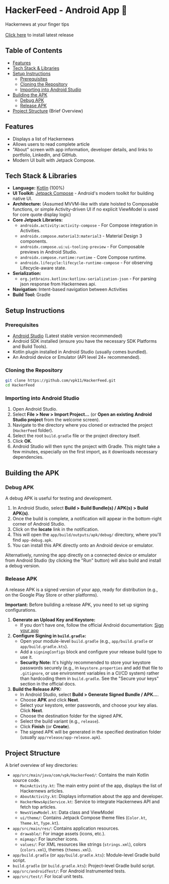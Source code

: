 # HackerFeed - Android App 🤖

Hackernews at your finger tips\
\
[Click here](https://github.com/vpk11/Hackerfeed/releases/tag/1.0.0) to install latest release

## Table of Contents

- [Features](#features)
- [Tech Stack & Libraries](#tech-stack--libraries)
- [Setup Instructions](#setup-instructions)
  - [Prerequisites](#prerequisites)
  - [Cloning the Repository](#cloning-the-repository)
  - [Importing into Android Studio](#importing-into-android-studio)
- [Building the APK](#building-the-apk)
  - [Debug APK](#debug-apk)
  - [Release APK](#release-apk)
- [Project Structure](#project-structure) (Brief Overview)
## Features

*   Displays a list of Hackernews
*   Allows users to read complete article
*   "About" screen with app information, developer details, and links to portfolio, LinkedIn, and GitHub.
*   Modern UI built with Jetpack Compose.

## Tech Stack & Libraries

*   **Language:** [Kotlin](https://kotlinlang.org/) (100%)
*   **UI Toolkit:** [Jetpack Compose](https://developer.android.com/jetpack/compose) - Android's modern toolkit for building native UI.
*   **Architecture:** (Assumed MVVM-like with state hoisted to Composable functions, or simple Activity-driven UI if no explicit ViewModel is used for core quote display logic)
*   **Core Jetpack Libraries:**
    *   `androidx.activity:activity-compose` - For Compose integration in Activities.
    *   `androidx.compose.material3:material3` - Material Design 3 components.
    *   `androidx.compose.ui:ui-tooling-preview` - For Composable previews in Android Studio.
    *   `androidx.compose.runtime:runtime` - Core Compose runtime.
    *   `androidx.lifecycle:lifecycle-runtime-compose` - For observing Lifecycle-aware state.
*   **Serialization:**
    *   `org.jetbrains.kotlinx:kotlinx-serialization-json` - For parsing json response from Hackernews api.
*   **Navigation:** Intent-based navigation between Activities
*   **Build Tool:** Gradle

## Setup Instructions

### Prerequisites

*   [Android Studio](https://developer.android.com/studio) (Latest stable version recommended)
*   Android SDK installed (ensure you have the necessary SDK Platforms and Build Tools).
*   Kotlin plugin installed in Android Studio (usually comes bundled).
*   An Android device or Emulator (API level 24+ recommended).

### Cloning the Repository
```sh
git clone https://github.com/vpk11/HackerFeed.git
cd HackerFeed
```
### Importing into Android Studio

1.  Open Android Studio.
2.  Select **File > New > Import Project...** (or **Open an existing Android Studio project** from the welcome screen).
3.  Navigate to the directory where you cloned or extracted the project (`HackerFeed` folder).
4.  Select the root `build.gradle` file or the project directory itself.
5.  Click **OK**.
6.  Android Studio will then sync the project with Gradle. This might take a few minutes, especially on the first import, as it downloads necessary dependencies.

## Building the APK

### Debug APK

A debug APK is useful for testing and development.

1.  In Android Studio, select **Build > Build Bundle(s) / APK(s) > Build APK(s)**.
2.  Once the build is complete, a notification will appear in the bottom-right corner of Android Studio.
3.  Click on the **locate** link in the notification.
4.  This will open the `app/build/outputs/apk/debug/` directory, where you'll find `app-debug.apk`.
5.  You can install this APK directly onto an Android device or emulator.

Alternatively, running the app directly on a connected device or emulator from Android Studio (by clicking the "Run" button) will also build and install a debug version.

### Release APK

A release APK is a signed version of your app, ready for distribution (e.g., on the Google Play Store or other platforms).

**Important:** Before building a release APK, you need to set up signing configurations.

1.  **Generate an Upload Key and Keystore:**
    *   If you don't have one, follow the official Android documentation: [Sign your app](https://developer.android.com/studio/publish/app-signing#generate-key)
2.  **Configure Signing in `build.gradle`:**
    *   Open your module-level `build.gradle` (e.g., `app/build.gradle` or `app/build.gradle.kts`).
    *   Add a `signingConfigs` block and configure your release build type to use it.
    *   **Security Note:** It's highly recommended to store your keystore passwords securely (e.g., in `keystore.properties` and add that file to `.gitignore`, or use environment variables in a CI/CD system) rather than hardcoding them in `build.gradle`. See the "Secure your keys" section in the official docs.
3.  **Build the Release APK:**
    *   In Android Studio, select **Build > Generate Signed Bundle / APK...**.
    *   Choose **APK** and click **Next**.
    *   Select your keystore, enter passwords, and choose your key alias. Click **Next**.
    *   Choose the destination folder for the signed APK.
    *   Select the build variant (e.g., `release`).
    *   Click **Finish** (or **Create**).
    *   The signed APK will be generated in the specified destination folder (usually `app/release/app-release.apk`).

## Project Structure

A brief overview of key directories:

*   `app/src/main/java/com/vpk/HackerFeed/`: Contains the main Kotlin source code.
    *   `MainActivity.kt`: The main entry point of the app, displays the list of Hackernews articles.
    *   `AboutActivity.kt`: Displays information about the app and developer.
    *   `HackerNewsApiService.kt`: Service to integrate Hackernews API and fetch top articles.
    *   `NewsViewModel.kt`: Data class and ViewModel
    *   `ui/theme/`: Contains Jetpack Compose theme files (`Color.kt`, `Theme.kt`, `Type.kt`).
*   `app/src/main/res/`: Contains application resources.
    *   `drawable/`: For image assets (icons, etc.).
    *   `mipmap/`: For launcher icons.
    *   `values/`: For XML resources like strings (`strings.xml`), colors (`colors.xml`), themes (`themes.xml`).
*   `app/build.gradle` (or `app/build.gradle.kts`): Module-level Gradle build script.
*   `build.gradle` (or `build.gradle.kts`): Project-level Gradle build script.
*   `app/src/androidTest/`: For Android Instrumented tests.
*   `app/src/test/`: For local unit tests.
